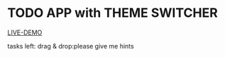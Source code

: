 # TODO APP with THEME SWITCHER
[LIVE-DEMO](https://responsive-to-do-app.netlify.app)












tasks left: drag & drop:please give me hints